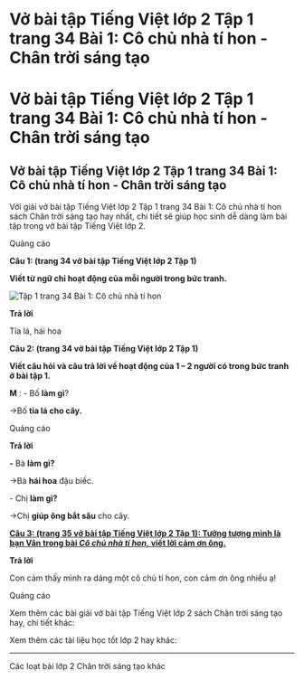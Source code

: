 # Vở bài tập Tiếng Việt lớp 2 Tập 1 trang 34 Bài 1: Cô chủ nhà tí hon - Chân trời sáng tạo

# Vở bài tập Tiếng Việt lớp 2 Tập 1 trang 34 Bài 1: Cô chủ nhà tí hon - Chân trời sáng tạo

## Vở bài tập Tiếng Việt lớp 2 Tập 1 trang 34 Bài 1: Cô chủ nhà tí hon - Chân trời sáng tạo

Với giải vở bài tập Tiếng Việt lớp 2 Tập 1 trang 34 Bài 1: Cô chủ nhà tí hon sách Chân trời sáng tạo hay nhất, chi tiết sẽ giúp học sinh dễ dàng làm bài tập trong vở bài tập Tiếng Việt lớp 2.

Quảng cáo

**Câu 1: (trang 34 vở bài tập Tiếng Việt lớp 2 Tập 1)**

**Viết từ ngữ chỉ hoạt động của mỗi người trong bức tranh.**

![Tập 1 trang 34 Bài 1: Cô chủ nhà tí hon](https://vietjack.com/vbt-tieng-viet-2-ct/images/bai-1-co-chu-nha-ti-hon.png)

**Trả lời**

Tỉa lá, hái hoa

**Câu 2: (trang 34 vở bài tập Tiếng Việt lớp 2 Tập 1)**

**Viết câu hỏi và câu trả lời về hoạt động của 1 – 2 người có trong bức tranh ở bài tập 1.**

**M** : - Bố **làm gì**?

->Bố **tỉa lá cho cây.**

Quảng cáo

**Trả lời**

**-** Bà **làm gì?**

->Bà **hái hoa** đậu biếc.

\- Chị **làm gì?**

->Chị **giúp ông bắt sâu** cho cây.

[**Câu 3: (trang 35 vở bài tập Tiếng Việt lớp 2 Tập 1): Tưởng tượng mình là bạn Vân trong bài _Cô chủ nhà tí hon,_ viết lời cảm ơn ông.**](https://vietjack.com/vbt-tieng-viet-2-ct/tuong-tuong-minh-la-ban-van-trong-bai-co-chu-nha-ti-hon-vm.jsp)

**Trả lời**

Con cảm thấy mình ra dáng một cô chủ tí hon, con cảm ơn ông nhiều ạ!

Quảng cáo

Xem thêm các bài giải vở bài tập Tiếng Việt lớp 2 sách Chân trời sáng tạo hay, chi tiết khác:

Xem thêm các tài liệu học tốt lớp 2 hay khác:

* * *

Các loạt bài lớp 2 Chân trời sáng tạo khác
